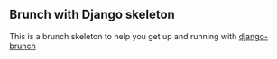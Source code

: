 Brunch with Django skeleton
---------------------------

This is a brunch skeleton to help you get up and running with [django-brunch](https://github.com/nshafer/django-brunch)
